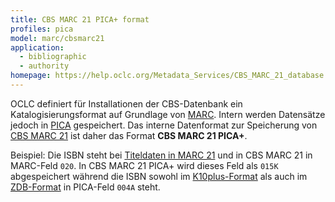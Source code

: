 ```yaml
---
title: CBS MARC 21 PICA+ format
profiles: pica
model: marc/cbsmarc21
application:
  - bibliographic
  - authority
homepage: https://help.oclc.org/Metadata_Services/CBS_MARC_21_database
---
```


OCLC definiert für Installationen der CBS-Datenbank ein Katalogisierungsformat auf Grundlage von [MARC](../marc). Intern werden Datensätze jedoch in [PICA](../pica) gespeichert. Das interne Datenformat zur Speicherung von [CBS MARC 21](../marc/cbsmarc21) ist daher das Format **CBS MARC 21 PICA+**.

Beispiel: Die ISBN steht bei [Titeldaten in MARC 21](../marc/bibliographic) und in CBS MARC 21 in MARC-Feld `020`. In CBS MARC 21 PICA+ wird dieses Feld als `015K` abgespeichert während die ISBN sowohl im [K10plus-Format](k10plus) als auch im [ZDB-Format](zdb) in PICA-Feld `004A` steht.

